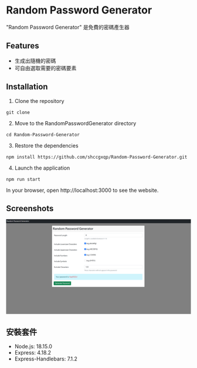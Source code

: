 # Random Password Generator

"Random Password Generator" 是免費的密碼產生器

## Features

- 生成出隨機的密碼
- 可自由選取需要的密碼要素

## Installation

1. Clone the repository

```
git clone
```

2. Move to the RandomPasswordGenerator directory

```
cd Random-Password-Generator
```

3. Restore the dependencies

```
npm install https://github.com/shccgxqp/Random-Password-Generator.git
```

4. Launch the application

```
npm run start
```

In your browser, open http://localhost:3000 to see the website.

## Screenshots

![image](https://github.com/shccgxqp/Random-Password-Generator/blob/main/001.png)

## 安裝套件

- Node.js: 18.15.0
- Express: 4.18.2
- Express-Handlebars: 7.1.2
